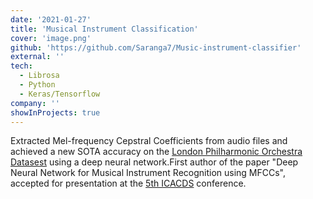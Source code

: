 ```yaml
---
date: '2021-01-27'
title: 'Musical Instrument Classification'
cover: 'image.png'
github: 'https://github.com/Saranga7/Music-instrument-classifier'
external: ''
tech:
  - Librosa
  - Python
  - Keras/Tensorflow
company: ''
showInProjects: true
---
```


Extracted Mel-frequency Cepstral Coefficients from audio files and achieved a new SOTA accuracy on the [London Philharmonic Orchestra Datasest](https://philharmonia.co.uk/resources/sound-samples/) using a deep neural network.First author of the paper "Deep Neural Network for Musical Instrument Recognition using MFCCs", accepted for presentation at the [5th ICACDS](https://icacds.com/) conference.